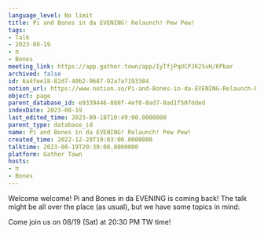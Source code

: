 ```yaml
---
language_level: No limit
title: Pi and Bones in da EVENING! Relaunch! Pew Pew!
tags:
- Talk
- 2023-08-19
- π
- Bones
meeting_link: https://app.gather.town/app/IyTfjPqUCPJK2SvH/KPbar
archived: false
id: 6a4fee18-82d7-40b2-9687-92a7a7193384
notion_url: https://www.notion.so/Pi-and-Bones-in-da-EVENING-Relaunch-Pew-Pew-6a4fee1882d740b2968792a7a7193384
object: page
parent_database_id: e9339446-880f-4ef0-8ad7-8ad1f507dded
indexDate: 2023-08-19
last_edited_time: 2023-09-18T10:49:00.0000000
parent_type: database_id
name: Pi and Bones in da EVENING! Relaunch! Pew Pew!
created_time: 2022-12-28T19:03:00.0000000
talktime: 2023-08-19T20:30:00.0000000
platform: Gather Town
hosts:
- π
- Bones
---
```


Welcome welcome! Pi and Bones in da EVENING is coming back! 
The talk might be all over the place (as usual), but we have some topics in mind:


   
   
   

Come join us on 08/19 (Sat) at 20:30 PM TW time!























